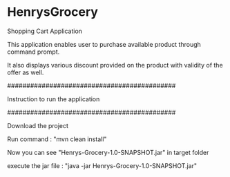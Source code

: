 # HenrysGrocery
Shopping Cart Application

This application enables user to purchase available product through command prompt.

It also displays various discount provided on the product with validity of the offer as well.

############################################

Instruction to run the application

############################################

Download the project

Run command : "mvn clean install"

Now you can see "Henrys-Grocery-1.0-SNAPSHOT.jar" in target folder

execute the jar file : "java -jar Henrys-Grocery-1.0-SNAPSHOT.jar"
